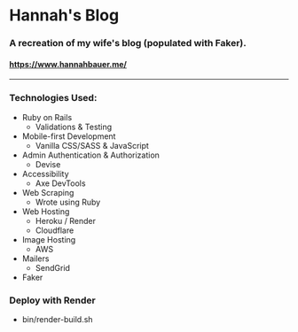 # Hannah's Blog

### A recreation of my wife's blog (populated with Faker).

#### https://www.hannahbauer.me/

---

### Technologies Used:

- Ruby on Rails
  - Validations & Testing
- Mobile-first Development
  - Vanilla CSS/SASS & JavaScript
- Admin Authentication & Authorization
  - Devise
- Accessibility
  - Axe DevTools
- Web Scraping
  - Wrote using Ruby
- Web Hosting
  - Heroku / Render
  - Cloudflare
- Image Hosting
  - AWS
- Mailers
  - SendGrid
- Faker

### Deploy with Render

- bin/render-build.sh
